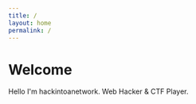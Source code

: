 ```yaml
---
title: /
layout: home
permalink: /
---
```


# Welcome  
  
Hello I'm hackintoanetwork.
Web Hacker & CTF Player.
